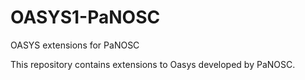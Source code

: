 # OASYS1-PaNOSC
OASYS extensions for PaNOSC

This repository contains extensions to Oasys developed by PaNOSC. 
